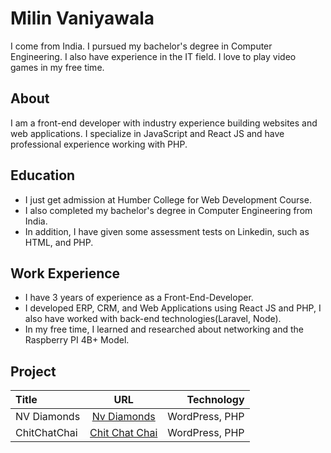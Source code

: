 # Milin Vaniyawala

I come from India. I pursued my bachelor's degree in Computer Engineering. I also have experience in the IT field. I love to play video games in my free time.

## About

I am a front-end developer with industry experience building websites and web applications. I specialize in JavaScript and React JS and have professional experience working with PHP.

## Education

- I just get admission at Humber College for Web Development Course.
- I also completed my bachelor's degree in Computer Engineering from India.
- In addition, I have given some assessment tests on Linkedin, such as HTML, and PHP.

## Work Experience

- I have 3 years of experience as a Front-End-Developer.
- I developed ERP, CRM, and Web Applications using React JS and PHP, I also have worked with back-end technologies(Laravel, Node).
- In my free time, I learned and researched about networking and the Raspberry PI 4B+ Model.

## Project

| Title        |                      URL                       |     Technology |
| :----------- | :--------------------------------------------: | -------------: |
| NV Diamonds  |     [Nv Diamonds](https://nvdiamonds.in/)      | WordPress, PHP |
| ChitChatChai | [Chit Chat Chai](https://www.chitchatchai.in/) | WordPress, PHP |
